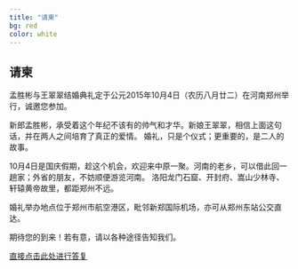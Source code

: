 ```yaml
---
title: "请柬"
bg: red
color: white
---
```


## 请柬

<p>孟胜彬与王翠翠结婚典礼定于公元2015年10月4日（农历八月廿二）在河南郑州举行，诚邀您参加。</p>
<p>新郎孟胜彬，承受着这个年纪不该有的帅气和才华。新娘王翠翠，相信上面这句话，并在两人之间培育了真正的爱情。
婚礼，只是个仪式；更重要的，是二人的故事。</p>
<p>10月4日是国庆假期，趁这个机会，欢迎来中原一聚。河南的老乡，可以借此回一趟家；外省的朋友，不妨顺便游览河南。
洛阳龙门石窟、开封府、嵩山少林寺、轩辕黄帝故里，都距郑州不远。</p>
<p>婚礼举办地点位于郑州市航空港区，毗邻新郑国际机场，亦可从郑州东站公交直达。</p>
<p>期待您的到来！若有意，请以各种途径告知我们。</p>
<div class="center">
<p><a href="http://www.sojump.com/jq/5617491.aspx" target="blank">直接点击此处进行答复</a></p>
</div>
